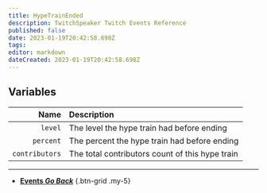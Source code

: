 ```yaml
---
title: HypeTrainEnded
description: TwitchSpeaker Twitch Events Reference
published: false
date: 2023-01-19T20:42:58.698Z
tags: 
editor: markdown
dateCreated: 2023-01-19T20:42:58.698Z
---
```


## Variables
Name | Description
----:|:------------
`level` | The level the hype train had before ending
`percent` | The percent the hype train had before ending
`contributors` | The total contributors count of this hype train

---

- [<i class="mdi mdi-chevron-left"></i>**Events *Go Back***](/TwitchSpeaker/Events)
{.btn-grid .my-5}